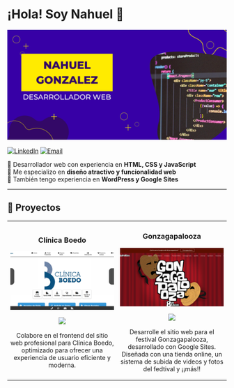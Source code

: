 # ¡Hola! Soy Nahuel 👋

![Banner de mi perfil](https://github.com/nahuel-gonzalezz/nahuel-gonzalezz/blob/main/banner.png)

[![LinkedIn](https://img.shields.io/badge/LinkedIn-Nahuel%20González-blue?style=social&logo=linkedin)](https://www.linkedin.com/in/nahuel-ezequiel-gonzalez-matiacevich-4b26a933b/)
[![Email](https://img.shields.io/badge/Email-nahuel.gonzalez%40fenixsolutions.com.ar-red?style=social&logo=gmail)](mailto:nahuel.gonzalez@fenixsolutions.com.ar)


🚀 Desarrollador web con experiencia en **HTML, CSS y JavaScript**  
🎨 Me especializo en **diseño atractivo y funcionalidad web**  
📌 También tengo experiencia en **WordPress y Google Sites**  

---

## 🚀 Proyectos

<table>
<tr>
<td width="50%">
<h3 align="center">Clínica Boedo</h3>
<div align="center">
<a href="https://www.clinicaboedo.com.ar/" target="_blank">
<img src="https://github.com/nahuel-gonzalezz/nahuel-gonzalezz/blob/main/miniatura1.png" width="400" alt="Clínica Boedo"></a>
<p>
<a href="https://www.clinicaboedo.com.ar/" target="_blank">
<img src="https://img.shields.io/badge/Ver%20Sitio%20Web-3498db?style=for-the-badge&logo=google-chrome&logoColor=white">
</a>
</p>
<p>Colabore en el frontend del sitio web profesional para Clínica Boedo, optimizado para ofrecer una experiencia de usuario eficiente y moderna.</p>
</div>
</td>

<td width="50%">
<h3 align="center">Gonzagapalooza</h3>
<div align="center">                                       
<a href="https://sites.google.com/view/gonzagapalooza-2024/inicio" target="_blank">
<img src="https://github.com/nahuel-gonzalezz/nahuel-gonzalezz/blob/main/miniatura2.png" width="400" alt="Gonzagapalooza 2024"></a>
<p>
<a href="https://sites.google.com/view/gonzagapalooza-2024/inicio" target="_blank">
<img src="https://img.shields.io/badge/Ver%20Sitio%20Web-3498db?style=for-the-badge&logo=google-chrome&logoColor=white">
</a>
</p>
<p>Desarrolle el sitio web para el festival Gonzagapalooza, desarrollado con Google Sites. Diseñada con una tienda online, un sistema de subida de videos y fotos del fedtival y ¡¡más!!</p>
</div>                                                             
</td>
</tr>
</table>

